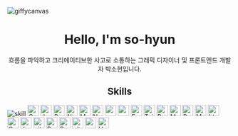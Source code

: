 ![giffycanvas](https://github.com/parksohyunnn/class2024/assets/164127801/575497a6-029b-4a20-b586-d82d828d4d30)
# <div align="center"> Hello, I'm so-hyun </div>
<div align="center"> 흐름을 파악하고 크리에이티브한 사고로 소통하는 그래픽 디자이너 및 프론트엔드 개발자 박소현입니다. </div>




## <div align="center">Skills </div>
![skill](https://github.com/parksohyunnn/class2024/assets/164127801/8bf73bac-9b82-4a46-a3ad-28297974482e) 
<img alt="C++" src="https://img.shields.io/badge/C%2B%2B-5D96CB?style=flat&logo=appvey=c%2B%2B&logoColor=61DAFB" height="25px"/>
<img alt="Javascript" src="https://img.shields.io/badge/JavaScript-809F85?style=for-the-badge&logo=javascript&logoColor=F7DF1E"  height="25px"/>
<img alt="React" src="https://img.shields.io/badge/React-FFDC62?style=for-the-badge&logo=react&logoColor=61DAFB" height="25px"/>
<img alt="NextJs" src="https://img.shields.io/badge/Next-DF976D?style=for-the-badge&logo=next.js&logoColor=white" height="25px"/>
<img alt="MongoDB" src="https://img.shields.io/badge/-MongoDB-809F85?style=flat-square&logo=mongodb&logoColor=white"  height="25px"/>
<img alt="Nodejs" src="https://img.shields.io/badge/-Nodejs-FFDC62?style=flat-square&logo=Node.js&logoColor=white"  height="25px"/>
<img alt="npm" src="https://img.shields.io/badge/NPM-DF976D?style=for-the-badge&logo=npm&logoColor=white" height="25px"/>
<img alt="redux" src="https://img.shields.io/badge/-Redux-764ABC?style=flat-square&logo=redux&logoColor=white" height="25px"/>
 <img alt="Express" src="https://img.shields.io/badge/express.js-%23404d59.svg?style=for-the-badge&logo=express&logoColor=%2361DAFB" height="25px"/>
<img alt="Tailwidcss" src="https://img.shields.io/badge/Tailwind_CSS-38B2AC?style=for-the-badge&logo=tailwind-css&logoColor=white" height="25px"/>
<img alt="Bootstrap" src="https://img.shields.io/badge/Bootstrap-563D7C?style=for-the-badge&logo=bootstrap&logoColor=white" height="25px"/>
<img alt="Material UI" src="https://img.shields.io/badge/Material--UI-0081CB?style=for-the-badge&logo=material-ui&logoColor=white" height="25px"/>
<img alt="Python" src="https://img.shields.io/badge/Python-14354C?style=for-the-badge&logo=python&logoColor=white" height="25px"/>
<img alt="Markdown" src="https://img.shields.io/badge/Markdown-000000?style=for-the-badge&logo=markdown&logoColor=white"  height="25px"/>
<img alt="html5" src="https://img.shields.io/badge/HTML5-E34F26?style=for-the-badge&logo=html5&logoColor=white" height="25px"/>
<img alt="Css3" src="https://img.shields.io/badge/CSS3-1572B6?style=for-the-badge&logo=css3&logoColor=white" height="25px"/>
<img alt="Jquery" src="https://img.shields.io/badge/jquery-%230769AD.svg?style=for-the-badge&logo=jquery&logoColor=white" height="25px"/>
<img alt="git" src="https://img.shields.io/badge/-Git-F05032?style=flat-square&logo=git&logoColor=white" height="25px"/>
<img alt="Brave browser" src="https://img.shields.io/badge/-Brave_Browser-FB542B?style=flat-square&logo=brave&logoColor=white" height="25px"/>
<img alt="Prettier" src="https://img.shields.io/badge/-Prettier-F7B93E?style=flat-square&logo=prettier&logoColor=white" height="25px"/>
 <img alt="github actions" src="https://img.shields.io/badge/-Github_Actions-2088FF?style=flat-square&logo=github-actions&logoColor=white" height="25px"/>
 <img alt="postman" src="https://img.shields.io/badge/-Postman-00C7B7?style=flat-square&logo=postman&logoColor=white" height="25px"/>
 <img alt="Heroku" src="https://img.shields.io/badge/-Heroku-430098?style=flat-square&logo=heroku&logoColor=white" height="25px"/>
